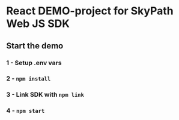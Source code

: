 # React DEMO-project for SkyPath Web JS SDK

## Start the demo

### 1 - Setup .env vars

### 2 - `npm install`

### 3 - Link SDK with `npm link`

### 4 - `npm start`

